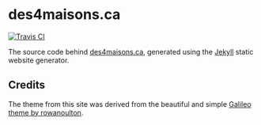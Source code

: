 # des4maisons.ca

[![Travis CI](https://img.shields.io/travis/des4maisons/des4maisons.ca/master.svg?style=flat-square)](https://travis-ci.org/des4maisons/des4maisons.ca)

The source code behind [des4maisons.ca](https://des4maisons.ca), generated
using the [Jekyll](https://jekyllrb.com) static website generator.

## Credits

The theme from this site was derived from the beautiful and simple [Galileo
theme by rowanoulton](https://github.com/rowanoulton/galileo-theme).
